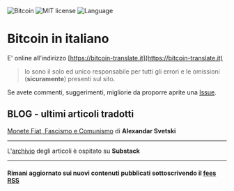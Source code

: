 ![Bitcoin](https://img.shields.io/badge/bitcoin-btc-orange) ![MIT license](https://img.shields.io/badge/license-MIT-blue) ![Language](https://img.shields.io/badge/language-ITA-green)

# Bitcoin in italiano

E' online all'indirizzo [https://bitcoin-translate.it](https://bitcoin-translate.it)

> Io sono il solo ed unico responsabile per tutti gli errori e le omissioni (__sicuramente__) presenti sul sito.

Se avete commenti, suggerimenti, migliorie da proporre aprite una [Issue](https://github.com/citizen010/bitcoin-translate/issues/new/choose).

## BLOG - ultimi articoli tradotti

[Monete Fiat, Fascismo e Comunismo](https://bitcoin-translate.it/blog/20210501.php)
di __Alexandar Svetski__

<hr>

L'[archivio](https://btcita.substack.com) degli articoli è ospitato su __Substack__ 

<hr>

#### Rimani aggiornato sui nuovi contenuti pubblicati sottoscrivendo il [fees RSS](https://bitcoin-translate.it/blog/rss.xml)


